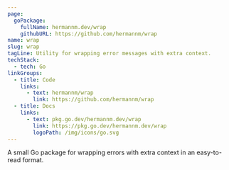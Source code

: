 ```yaml
---
page:
  goPackage:
    fullName: hermannm.dev/wrap
    githubURL: https://github.com/hermannm/wrap
name: wrap
slug: wrap
tagLine: Utility for wrapping error messages with extra context.
techStack:
  - tech: Go
linkGroups:
  - title: Code
    links:
      - text: hermannm/wrap
        link: https://github.com/hermannm/wrap
  - title: Docs
    links:
      - text: pkg.go.dev/hermannm.dev/wrap
        link: https://pkg.go.dev/hermannm.dev/wrap
        logoPath: /img/icons/go.svg
---
```


A small Go package for wrapping errors with extra context in an easy-to-read format.
